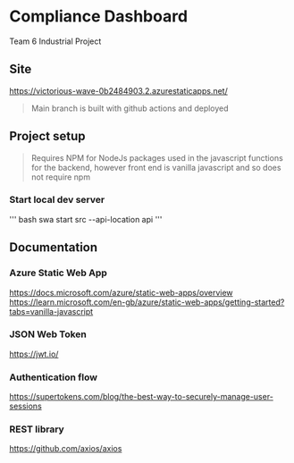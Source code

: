 # Compliance Dashboard
Team 6 Industrial Project

## Site
https://victorious-wave-0b2484903.2.azurestaticapps.net/

> Main branch is built with github actions and deployed

## Project setup 

> Requires NPM for NodeJs packages used in the javascript functions for the backend, however front end is vanilla javascript and so does not require npm

### Start local dev server
''' bash
swa start src --api-location api
'''

## Documentation

### Azure Static Web App 
https://docs.microsoft.com/azure/static-web-apps/overview
https://learn.microsoft.com/en-gb/azure/static-web-apps/getting-started?tabs=vanilla-javascript

### JSON Web Token
https://jwt.io/

### Authentication flow
https://supertokens.com/blog/the-best-way-to-securely-manage-user-sessions

### REST library
https://github.com/axios/axios
